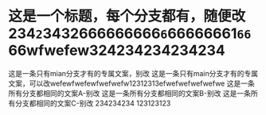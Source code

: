 # 这是一个标题，每个分支都有，随便改234` 2 `3432666666666`6`66666661`66`66wfwefew324234234234234
这是一条只有mian分支才有的专属文案，别改
这是一条只有main分支才有的专属文案，可以改wefewfwefewfwefwefw12312313efwefwefwefwefwe
这是一条所有分支都相同的文案A-别改
这是一条所有分支都相同的文案B-别改
这是一条所有分支都相同的文案C-别改
234234234
123123123
